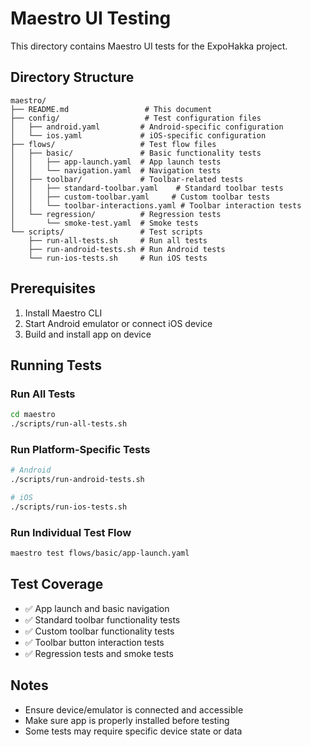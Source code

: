 # Maestro UI Testing

This directory contains Maestro UI tests for the ExpoHakka project.

## Directory Structure

```
maestro/
├── README.md                 # This document
├── config/                   # Test configuration files
│   ├── android.yaml         # Android-specific configuration
│   └── ios.yaml             # iOS-specific configuration
├── flows/                   # Test flow files
│   ├── basic/               # Basic functionality tests
│   │   ├── app-launch.yaml  # App launch tests
│   │   └── navigation.yaml  # Navigation tests
│   ├── toolbar/             # Toolbar-related tests
│   │   ├── standard-toolbar.yaml    # Standard toolbar tests
│   │   ├── custom-toolbar.yaml     # Custom toolbar tests
│   │   └── toolbar-interactions.yaml # Toolbar interaction tests
│   └── regression/          # Regression tests
│       └── smoke-test.yaml  # Smoke tests
└── scripts/                 # Test scripts
    ├── run-all-tests.sh     # Run all tests
    ├── run-android-tests.sh # Run Android tests
    └── run-ios-tests.sh     # Run iOS tests
```

## Prerequisites

1. Install Maestro CLI
2. Start Android emulator or connect iOS device
3. Build and install app on device

## Running Tests

### Run All Tests

```bash
cd maestro
./scripts/run-all-tests.sh
```

### Run Platform-Specific Tests

```bash
# Android
./scripts/run-android-tests.sh

# iOS
./scripts/run-ios-tests.sh
```

### Run Individual Test Flow

```bash
maestro test flows/basic/app-launch.yaml
```

## Test Coverage

- ✅ App launch and basic navigation
- ✅ Standard toolbar functionality tests
- ✅ Custom toolbar functionality tests
- ✅ Toolbar button interaction tests
- ✅ Regression tests and smoke tests

## Notes

- Ensure device/emulator is connected and accessible
- Make sure app is properly installed before testing
- Some tests may require specific device state or data
